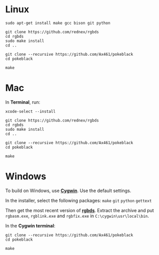 # Linux

	sudo apt-get install make gcc bison git python

	git clone https://github.com/rednex/rgbds
	cd rgbds
	sudo make install
	cd ..

	git clone --recursive https://github.com/Ax461/pokeblack
	cd pokeblack

	make


# Mac

In **Terminal**, run:

	xcode-select --install

	git clone https://github.com/rednex/rgbds
	cd rgbds
	sudo make install
	cd ..

	git clone --recursive https://github.com/Ax461/pokeblack
	cd pokeblack

	make


# Windows

To build on Windows, use [**Cygwin**](http://cygwin.com/install.html). Use the default settings.

In the installer, select the following packages: `make` `git` `python` `gettext`

Then get the most recent version of [**rgbds**](https://github.com/bentley/rgbds/releases/).
Extract the archive and put `rgbasm.exe`, `rgblink.exe` and `rgbfix.exe` in `C:\cygwin\usr\local\bin`.

In the **Cygwin terminal**:

	git clone --recursive https://github.com/Ax461/pokeblack
	cd pokeblack

	make
